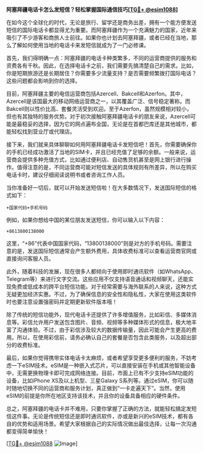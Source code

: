 **阿塞拜疆电话卡怎么发短信？轻松掌握国际通信技巧[[TG💪+ @esim1088](https://t.me/s/esim1088)]**

在如今这个全球化的时代，无论是旅行、留学还是商务出差，拥有一个能方便发送短信的国际电话卡都显得尤为重要。而阿塞拜疆作为一个充满魅力的国家，近年来吸引了不少游客和商旅人士前往。如果你也计划去阿塞拜疆，或者已经在当地，那么了解如何使用当地的电话卡来发短信就成为了一门必修课。

首先，我们得明确一点：阿塞拜疆的电话卡种类繁多，不同的运营商提供的服务和资费各有千秋。因此，在选择电话卡之前，我们需要先搞清楚自己的需求。比如，你是短期旅游还是长期居住？你需要多少流量支持？是否需要频繁拨打国际电话？这些问题都会影响到你的选择。

目前，阿塞拜疆主要的电信运营商包括Azercell、Bakcell和Azerfon。其中，Azercell是该国最大的移动网络运营商之一，以其覆盖广泛、信号稳定著称。而Bakcell则以性价比高、套餐灵活受到欢迎。至于Azerfon，虽然规模相对较小，但也有其独特的服务优势。对于初次接触阿塞拜疆电话卡的朋友来说，Azercell可能是最稳妥的选择，因为它的网点遍布全国，无论是在首都巴库还是其他城市，都能轻松找到营业厅或代理店。

接下来，我们就来具体聊聊如何用阿塞拜疆电话卡发短信吧！首先，你需要确保你的手机已经成功激活了当地的SIM卡，并且已经充值了足够的余额。一般来说，运营商会提供多种充值方式，比如通过便利店、自动售货机甚至是网上银行进行操作。值得注意的是，不同运营商可能对短信发送的具体规则有所差异，所以在购买电话卡时，建议仔细阅读说明书或者咨询工作人员。

当你准备好一切后，就可以开始发送短信啦！在大多数情况下，发送国际短信的格式如下：

```
+国家代码+手机号码
```

例如，如果你想给中国的某位朋友发送短信，你可以输入以下内容：

```
+8613800138000
```

这里，“+86”代表中国国家代码，“13800138000”则是对方的手机号码。需要注意的是，发送国际短信通常会产生额外费用，具体收费标准可以查看运营商官网或直接询问客服人员。

此外，随着科技的发展，现在很多人都倾向于使用即时通讯软件（如WhatsApp、Telegram等）来进行文字交流。这些应用不仅支持语音通话和视频聊天，还能实现免费或低成本的跨平台短信功能。对于经常需要与海外联系的人来说，这种方式无疑更加经济实惠。不过，为了确保信息的安全性和隐私性，大家在使用这类软件时也要注意设置强密码并定期更新软件版本哦！

除了传统的短信功能外，现代电话卡还提供了许多增值服务，比如彩信、多媒体消息等。彩信允许用户发送包含图片、音频、视频等多种媒体形式的信息，极大地丰富了沟通体验。不过，由于彩信涉及较大的数据传输量，因此可能会产生更高的费用。所以，在使用彩信前，请务必确认自己的套餐是否包含此类服务，以及超出部分的收费标准。

最后，如果你觉得携带实体电话卡太麻烦，或者希望享受更多便利的服务，不妨考虑一下eSIM技术。eSIM是一种嵌入式芯片，可以直接安装在手机或其他智能设备中，无需更换物理卡即可完成网络连接。目前，市面上已有不少支持eSIM功能的设备，比如iPhone XS及以上机型、三星Galaxy S系列等。通过eSIM，你可以随时随地切换不同的运营商和服务计划，真正做到“一卡走遍天下”。当然，使用eSIM的前提是你所在地区支持该技术，并且你的设备具备相应的硬件条件。

总之，阿塞拜疆的电话卡并不难用，只要你掌握了正确的方法，就能轻松搞定发短信这件事。无论是传统短信还是即时通讯软件，亦或是新兴的eSIM技术，都有各自的优势和适用场景。希望大家根据自己的实际情况做出最佳选择，让每一次沟通都变得简单愉快！

[[TG💪+ @esim1088](https://t.me/s/esim1088) ![Image](https://i.postimg.cc/4NQfJmqS/Snipaste-2025-05-13-00-14-12.png)]